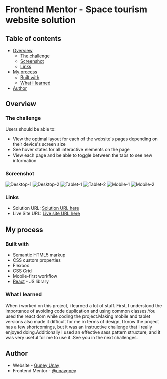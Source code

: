 # Frontend Mentor - Space tourism website solution


## Table of contents

- [Overview](#overview)
  - [The challenge](#the-challenge)
  - [Screenshot](#screenshot)
  - [Links](#links)
- [My process](#my-process)
  - [Built with](#built-with)
  - [What I learned](#what-i-learned)
- [Author](#author)




## Overview

### The challenge

Users should be able to:

- View the optimal layout for each of the website's pages depending on their device's screen size
- See hover states for all interactive elements on the page
- View each page and be able to toggle between the tabs to see new information

### Screenshot

![Desktop-1](./screenshots/desktop-1.png)
![Desktop-2](./screenshots/desktop-2.png)
![Tablet-1](./screenshots/tablet-1.png)
![Tablet-2](./screenshots/tablet-2.png)
![Mobile-1](./screenshots/mobile-1.png)
![Mobile-2](./screenshots/mobile-2.png)



### Links

- Solution URL: [Solution URL here](https://www.frontendmentor.io/solutions/space-tourism-multipage-website-jdX0LBybqe)
- Live Site URL: [ Live site URL here](https://64fa236a615ca944035efd7c--guileless-dodol-05f653.netlify.app/)

## My process

### Built with

- Semantic HTML5 markup
- CSS custom properties
- Flexbox
- CSS Grid
- Mobile-first workflow
- [React](https://reactjs.org/) - JS library




### What I learned

When i worked on this project, i learned a lot of stuff. First, I understood the importance of avoiding code duplication and using common classes.You used the react dom while coding the project.Making mobile and tablet versions also made it difficult for me in terms of design, I know the project has a few shortcomings, but it was an instructive challenge that I really enjoyed doing.Additionally I used an effective sass pattern structure, and it was very useful for me to use it..See you in the next challenges.



## Author

- Website - [Guney Unay](https://www.guneyunay.com)
- Frontend Mentor - [@unaygney](https://www.frontendmentor.io/profile/unaygney)


